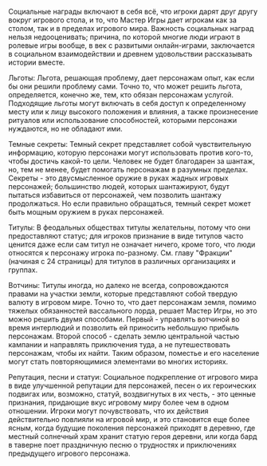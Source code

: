 Социальные награды включают в себя всё, что игроки дарят друг другу вокруг игрового стола, и то, что Мастер Игры дает игрокам как за столом, так и в пределах игрового мира. Важность социальных наград нельзя недооценивать; причина, по которой многие люди играют в ролевые игры вообще, в век с развитыми онлайн-играми, заключается в социальном взаимодействии и древнем удовольствии рассказывать истории вместе.

Льготы: Льгота, решающая проблему, дает персонажам опыт, как если бы они решили проблему сами. Точно то, что может решить льгота, определяется, конечно же, тем, кто обязан персонажам услугой. Подходящие льготы могут включать в себя доступ к определенному месту или к лицу высокого положения и влияния, а также произнесение ритуалов или использование способностей, которыми персонажи нуждаются, но не обладают ими.

Темные секреты: Темный секрет представляет собой чувствительную информацию, которую персонажи могут использовать против кого-то, чтобы достичь какой-то цели. Человек не будет благодарен за шантаж, но, тем не менее, будет помогать персонажам в разумных пределах. Секреты - это двусмысленное оружие в руках жадных игровых персонажей; большинство людей, которых шантажируют, будут пытаться избавиться от персонажей, чем позволить шантажу продолжаться. Но если правильно обращаться, темный секрет может быть мощным оружием в руках персонажей.

Титулы: В феодальных обществах титулы желательны, потому что они предоставляют статус; для игроков признание в виде титулов часто ценится даже если сам титул не означает ничего, кроме того, что люди относятся к персонажу игрока по-разному. См. главу "Фракции" (начиная с 24 страницы) для титулов в различных организациях и группах.

  

Вотчины: Титулы иногда, но далеко не всегда, сопровождаются правами на участки земли, которые представляют собой твердую валюту в игровом мире. Точно то, что дает персонажам земля, помимо тяжелых обязанностей вассального лорда, решает Мастер Игры, но это можно решить двумя способами. Первый - управлять вотчиной во время интерлюдий и позволить ей приносить небольшую прибыль персонажам. Второй способ - сделать землю центральной частью кампании и направлять приключения туда, а не путешествовать персонажам, чтобы их найти. Таким образом, поместье и его население могут стать повторяющимися элементами во многих историях.

Репутация, песни и статуи: Социальное подкрепление от игрового мира в виде улучшенной репутации для персонажей, песен о их героических подвигах или, возможно, статуй, воздвигнутых в их честь, - это ценные признания, придающие вкус игровому миру более чем в одном отношении. Игроки могут почувствовать, что их действия действительно повлияли на игровой мир, и это становится еще более ясным, когда будущие поколения персонажей приходят в деревню, где местный солнечный храм хранит статую героя деревни, или когда бард в таверне поет праздничную песню о трудностях и приключениях предыдущего игрового персонажа.